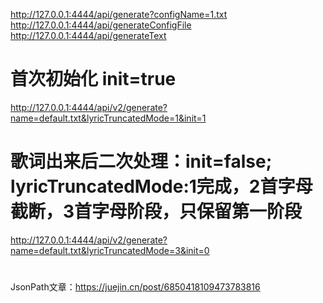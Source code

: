 http://127.0.0.1:4444/api/generate?configName=1.txt
http://127.0.0.1:4444/api/generateConfigFile
http://127.0.0.1:4444/api/generateText

# 首次初始化 init=true
http://127.0.0.1:4444/api/v2/generate?name=default.txt&lyricTruncatedMode=1&init=1
# 歌词出来后二次处理：init=false; lyricTruncatedMode:1完成，2首字母截断，3首字母阶段，只保留第一阶段
http://127.0.0.1:4444/api/v2/generate?name=default.txt&lyricTruncatedMode=3&init=0

#
JsonPath文章：https://juejin.cn/post/6850418109473783816